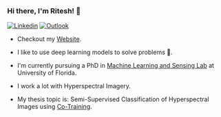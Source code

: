 ### Hi there, I'm Ritesh! 👋 <br/>
[![Linkedin](https://img.shields.io/badge/-LinkedIn-blue?style=flat&logo=Linkedin&logoColor=white)](https://www.linkedin.com/in/ritesh313/)
[![Outlook](https://img.shields.io/badge/Microsoft_Outlook-0078D4?style=flat&logo=microsoft-outlook&logoColor=white)](mailto:riteshchowdhry@ufl.edu)
<br/>

- Checkout my [Website](https://ritesh313.github.io/). 

- I like to use deep learning models to solve problems 🤖.

- I'm currently pursuing a PhD in [Machine Learning and Sensing Lab](https://faculty.eng.ufl.edu/machine-learning/) at University of Florida.

- I work a lot with Hyperspectral Imagery.

- My thesis topic is: Semi-Supervised Classification of Hyperspectral Images using [Co-Training](https://www.cs.cmu.edu/~avrim/Papers/cotrain.pdf).



<!--
**Ritesh313/Ritesh313** is a ✨ _special_ ✨ repository because its `README.md` (this file) appears on your GitHub profile.

Here are some ideas to get you started:

- 🔭 I’m currently working on ...
- 🌱 I’m currently learning ...
- 👯 I’m looking to collaborate on ...
- 🤔 I’m looking for help with ...
- 💬 Ask me about ...
- 📫 How to reach me: ...
- 😄 Pronouns: ...
- ⚡ Fun fact: ...
-->
